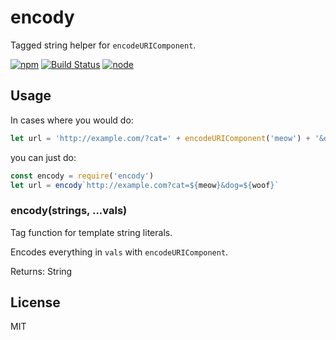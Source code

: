# encody

Tagged string helper for `encodeURIComponent`.

[![npm](https://img.shields.io/npm/v/encody.svg?style=flat-square)](https://www.npmjs.com/package/encody)
[![Build Status](https://img.shields.io/travis/seangenabe/encody/master.svg?style=flat-square)](https://travis-ci.org/seangenabe/encody)
[![node](https://img.shields.io/node/v/encody.svg?style=flat-square)](https://nodejs.org/en/download/)

## Usage

In cases where you would do:

```javascript
let url = 'http://example.com/?cat=' + encodeURIComponent('meow') + '&dog=' + encodeURIComponent('woof')
```

you can just do:
```javascript
const encody = require('encody')
let url = encody`http://example.com?cat=${meow}&dog=${woof}`
```

### encody(strings, ...vals)

Tag function for template string literals.

Encodes everything in `vals` with `encodeURIComponent`.

Returns: String

## License

MIT
